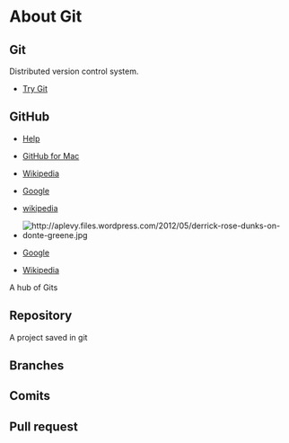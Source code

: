 # About Git

## Git

Distributed version control system.

* [Try Git](http://try.github.io/levels/1/challenges/1)

## GitHub

* [Help](https://help.github.com/)
* [GitHub for Mac](http://mac.github.com/)
* [Wikipedia](http://www.wikipedia.org)



* [Google](http://google.com/) 
* [wikipedia](https://wikipedia.com/)
* <img class="decoded" src="http://aplevy.files.wordpress.com/2012/05/derrick-rose-dunks-on-donte-greene.jpg" alt="http://aplevy.files.wordpress.com/2012/05/derrick-rose-dunks-on-donte-greene.jpg"></img>


* [Google](http://www.google.com)

* [Wikipedia](http://www.wikipedia.org)


A hub of Gits

## Repository


A project saved in git

## Branches

## Comits

## Pull request
